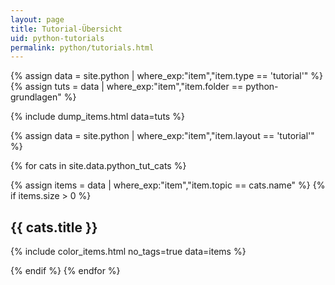 ```yaml
---
layout: page
title: Tutorial-Übersicht
uid: python-tutorials
permalink: python/tutorials.html
---
```



{% assign data = site.python | where_exp:"item","item.type == 'tutorial'" %}
{% assign tuts = data | where_exp:"item","item.folder == python-grundlagen" %}

{% include dump_items.html data=tuts %}



{% assign data = site.python | where_exp:"item","item.layout == 'tutorial'" %}

{% for cats in site.data.python_tut_cats %}

{% assign items = data | where_exp:"item","item.topic == cats.name" %}
{% if items.size > 0 %}
## {{ cats.title }}

{% include color_items.html no_tags=true data=items %}

{% endif %}
{% endfor %}
